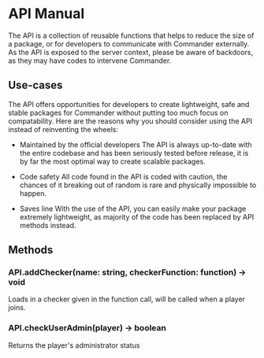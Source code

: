 # API Manual

The API is a collection of reusable functions that helps to reduce the size of a package, or for developers to communicate with Commander externally. As the API is exposed to the server context, please be aware of backdoors, as they may have codes to intervene Commander.

## Use-cases

The API offers opportunities for developers to create lightweight, safe and stable packages for Commander without putting too much focus on compatability. Here are the reasons why you should consider using the API instead of reinventing the wheels:

- Maintained by the official developers
The API is always up-to-date with the entire codebase and has been seriously tested before release, it is by far the most optimal way to create scalable packages.

- Code safety
All code found in the API is coded with caution, the chances of it breaking out of random is rare and physically impossible to happen.

- Saves line
With the use of the API, you can easily make your package extremely lightweight, as majority of the code has been replaced by API methods instead.

## Methods

### API.addChecker(name: string, checkerFunction: function) -> void
Loads in a checker given in the function call, will be called when a player joins.

### API.checkUserAdmin(player) -> boolean
Returns the player's administrator status